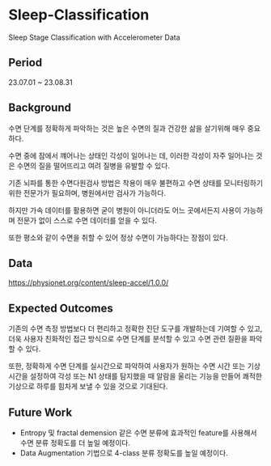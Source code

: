 # Sleep-Classification
Sleep Stage Classification with Accelerometer Data

## Period
23.07.01 ~ 23.08.31

## Background
수면 단계를 정확하게 파악하는 것은 높은 수면의 질과 건강한 삶을 살기위해 매우 중요하다.

수면 중에 잠에서 꺠어나는 상태인 각성이 일어나는 데, 이러한 각성이 자주 일어나는 것은 수면의 질을 떨어뜨리고 여려 질병을 유발할 수 있다.

기존 뇌파를 통한 수면다원검사 방법은 착용이 매우 불편하고 수면 상태를 모니터링하기 위한 전문가가 필요하며, 병원에서만 검사가 가능하다. 

하지만 가속 데이터를 활용하면 굳이 병원이 아니더라도 어느 곳에서든지 사용이 가능하며 전문가 없이 스스로 수면 데이터를 얻을 수 있다. 

또한 평소와 같이 수면을 취할 수 있어 정상 수면이 가능하다는 장점이 있다.


## Data
https://physionet.org/content/sleep-accel/1.0.0/

## Expected Outcomes
기존의 수면 측정 방법보다 더 편리하고 정확한 진단 도구를 개발하는데 기여할 수 있고, 더욱 사용자 친화적인 접근 방식으로 수면 단계를 분석할 수 있고 수면 관련 질환을 파악할 수 있다.

또한, 정확하게 수면 단계를 실시간으로 파악하여 사용자가 원하는 수면 시간 또는 기상 시간을 설정하여 각성 또는 N1 상태를 탐지했을 때 알람을 울리는 기능을 만들어 쾌적한 기상으로 하루를 힘차게 보낼 수 있을 것으로 기대된다.

## Future Work
* Entropy 및 fractal demension 같은 수면 분류에 효과적인 feature를 사용해서 수면 분류 정확도를 더 높일 예정이다.
* Data Augmentation 기법으로 4-class 분류 정확도를 높일 예정이다.


